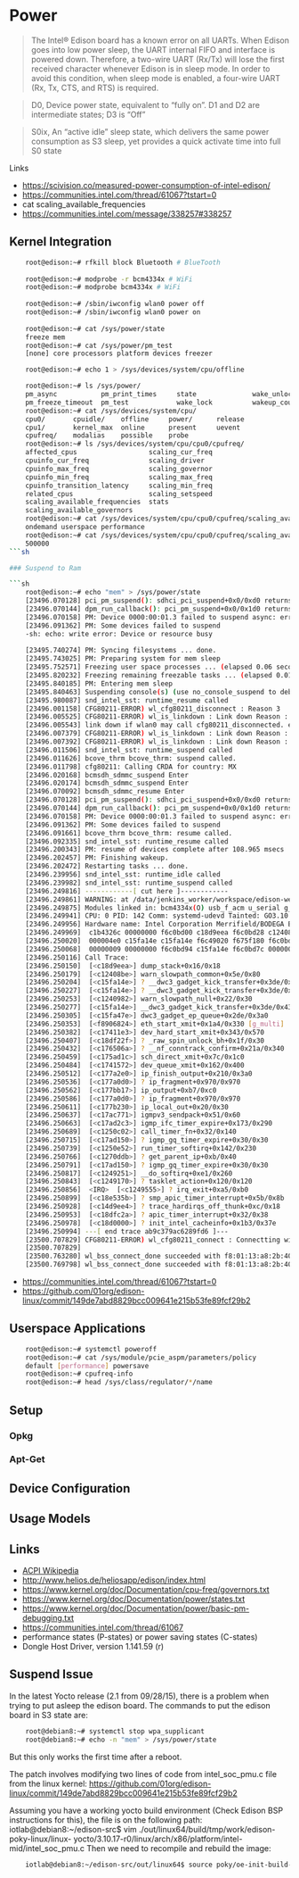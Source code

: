 Power
==

> The Intel® Edison board has a known error on all UARTs. When Edison goes into low power sleep, the UART internal FIFO and interface is powered down. Therefore, a two-wire UART (Rx/Tx) will lose the first received character whenever Edison is in sleep mode. In order to avoid this condition, when sleep mode is enabled, a four-wire UART (Rx, Tx, CTS, and RTS) is required.

> D0, Device power state, equivalent to “fully on”. D1 and D2 are intermediate states; D3 is “Off”

> S0ix, An “active idle” sleep state, which delivers the same power consumption as S3 sleep, yet provides a quick activate time into full S0 state

Links

- https://scivision.co/measured-power-consumption-of-intel-edison/
- https://communities.intel.com/thread/61067?tstart=0
- cat scaling_available_frequencies
- https://communities.intel.com/message/338257#338257


## Kernel Integration

```sh
    root@edison:~# rfkill block Bluetooth # BlueTooth
    
    root@edison:~# modprobe -r bcm4334x # WiFi
    root@edison:~# modprobe bcm4334x # WiFi
    
    root@edison:~# /sbin/iwconfig wlan0 power off
    root@edison:~# /sbin/iwconfig wlan0 power on 
    
    root@edison:~# cat /sys/power/state 
    freeze mem
    root@edison:~# cat /sys/power/pm_test
    [none] core processors platform devices freezer

    root@edison:~# echo 1 > /sys/devices/system/cpu/offline 

    root@edison:~# ls /sys/power/
    pm_async           pm_print_times     state              wake_unlock
    pm_freeze_timeout  pm_test            wake_lock          wakeup_count
    root@edison:~# cat /sys/devices/system/cpu/     
    cpu0/       cpuidle/    offline     power/      release     
    cpu1/       kernel_max  online      present     uevent      
    cpufreq/    modalias    possible    probe
    root@edison:~# ls /sys/devices/system/cpu/cpu0/cpufreq/                         
    affected_cpus                  scaling_cur_freq
    cpuinfo_cur_freq               scaling_driver
    cpuinfo_max_freq               scaling_governor
    cpuinfo_min_freq               scaling_max_freq
    cpuinfo_transition_latency     scaling_min_freq
    related_cpus                   scaling_setspeed
    scaling_available_frequencies  stats
    scaling_available_governors
    root@edison:~# cat /sys/devices/system/cpu/cpu0/cpufreq/scaling_available_governors
    ondemand userspace performance
    root@edison:~# cat /sys/devices/system/cpu/cpu0/cpufreq/scaling_available_frequencies
    500000
```sh

### Suspend to Ram

```sh
    root@edison:~# echo "mem" > /sys/power/state
    [23496.070128] pci_pm_suspend(): sdhci_pci_suspend+0x0/0xd0 returns -16
    [23496.070144] dpm_run_callback(): pci_pm_suspend+0x0/0x1d0 returns -16
    [23496.070158] PM: Device 0000:00:01.3 failed to suspend async: error -16
    [23496.091362] PM: Some devices failed to suspend
    -sh: echo: write error: Device or resource busy
    
    [23495.740274] PM: Syncing filesystems ... done.
    [23495.743025] PM: Preparing system for mem sleep
    [23495.752571] Freezing user space processes ... (elapsed 0.06 seconds) done.
    [23495.820232] Freezing remaining freezable tasks ... (elapsed 0.01 seconds) done.
    [23495.840185] PM: Entering mem sleep
    [23495.840463] Suspending console(s) (use no_console_suspend to debug)
    [23495.980087] snd_intel_sst: runtime_resume called
    [23496.001158] CFG80211-ERROR) wl_cfg80211_disconnect : Reason 3
    [23496.005525] CFG80211-ERROR) wl_is_linkdown : Link down Reason : WLC_E_LINK
    [23496.005543] link down if wlan0 may call cfg80211_disconnected. event : 16, reason=2 from     f8:01:13:a8:2b:40
    [23496.007379] CFG80211-ERROR) wl_is_linkdown : Link down Reason : WLC_E_DEAUTH
    [23496.007392] CFG80211-ERROR) wl_is_linkdown : Link down Reason : WLC_E_DEAUTH
    [23496.011506] snd_intel_sst: runtime_suspend called
    [23496.011626] bcove_thrm bcove_thrm: suspend called.
    [23496.011798] cfg80211: Calling CRDA for country: MX
    [23496.020168] bcmsdh_sdmmc_suspend Enter
    [23496.020174] bcmsdh_sdmmc_suspend Enter
    [23496.070092] bcmsdh_sdmmc_resume Enter
    [23496.070128] pci_pm_suspend(): sdhci_pci_suspend+0x0/0xd0 returns -16
    [23496.070144] dpm_run_callback(): pci_pm_suspend+0x0/0x1d0 returns -16
    [23496.070158] PM: Device 0000:00:01.3 failed to suspend async: error -16
    [23496.091362] PM: Some devices failed to suspend
    [23496.091661] bcove_thrm bcove_thrm: resume called.
    [23496.092335] snd_intel_sst: runtime_resume called
    [23496.200343] PM: resume of devices complete after 108.965 msecs
    [23496.202457] PM: Finishing wakeup.
    [23496.202472] Restarting tasks ... done.
    [23496.239956] snd_intel_sst: runtime_idle called
    [23496.239982] snd_intel_sst: runtime_suspend called
    [23496.249816] ------------[ cut here ]------------
    [23496.249861] WARNING: at /data/jenkins_worker/workspace/edison-weekly/linux-kernel/drivers/usb/dwc3/gadget.c:1248 __dwc)
    [23496.249875] Modules linked in: bcm4334x(O) usb_f_acm u_serial g_multilibcomposite bcm_bt_lpm [last unloaded: bcm4334x]
    [23496.249941] CPU: 0 PID: 142 Comm: systemd-udevd Tainted: GO3.10.17-poky-edison+ #1
    [23496.249956] Hardware name: Intel Corporation Merrifield/BODEGA BAY, BIOS 5422015.01.21:18.19.48
    [23496.249969]  c1b4326c 00000000 f6c0bd00 c18d9eea f6c0bd28 c12408be c1ae1657c1b4326c
    [23496.250020]  000004e0 c15fa14e c15fa14e f6c49020 f675f180 f6c0bd88 f6c0bd38c1240982
    [23496.250068]  00000009 00000000 f6c0bd94 c15fa14e f6c0bd7c 00000000 0000003635dac802
    [23496.250116] Call Trace:
    [23496.250150]  [<c18d9eea>] dump_stack+0x16/0x18
    [23496.250179]  [<c12408be>] warn_slowpath_common+0x5e/0x80
    [23496.250204]  [<c15fa14e>] ? __dwc3_gadget_kick_transfer+0x3de/0x430
    [23496.250227]  [<c15fa14e>] ? __dwc3_gadget_kick_transfer+0x3de/0x430
    [23496.250253]  [<c1240982>] warn_slowpath_null+0x22/0x30
    [23496.250277]  [<c15fa14e>] __dwc3_gadget_kick_transfer+0x3de/0x430
    [23496.250305]  [<c15fa47e>] dwc3_gadget_ep_queue+0x2de/0x3a0
    [23496.250353]  [<f8906824>] eth_start_xmit+0x1a4/0x330 [g_multi]
    [23496.250382]  [<c17411e3>] dev_hard_start_xmit+0x343/0x570
    [23496.250407]  [<c18df22f>] ? _raw_spin_unlock_bh+0x1f/0x30
    [23496.250432]  [<c176506a>] ? __nf_conntrack_confirm+0x21a/0x340
    [23496.250459]  [<c175ad1c>] sch_direct_xmit+0x7c/0x1c0
    [23496.250484]  [<c1741572>] dev_queue_xmit+0x162/0x400
    [23496.250512]  [<c177a2e0>] ip_finish_output+0x210/0x3a0
    [23496.250536]  [<c177a0d0>] ? ip_fragment+0x970/0x970
    [23496.250562]  [<c177bb17>] ip_output+0xb7/0xc0
    [23496.250586]  [<c177a0d0>] ? ip_fragment+0x970/0x970
    [23496.250611]  [<c177b230>] ip_local_out+0x20/0x30
    [23496.250637]  [<c17ac771>] igmpv3_sendpack+0x51/0x60
    [23496.250663]  [<c17ad2c3>] igmp_ifc_timer_expire+0x173/0x290
    [23496.250689]  [<c1250c02>] call_timer_fn+0x32/0x140
    [23496.250715]  [<c17ad150>] ? igmp_gq_timer_expire+0x30/0x30
    [23496.250739]  [<c1250e52>] run_timer_softirq+0x142/0x230
    [23496.250766]  [<c1270ddb>] ? get_parent_ip+0xb/0x40
    [23496.250791]  [<c17ad150>] ? igmp_gq_timer_expire+0x30/0x30
    [23496.250817]  [<c1249251>] __do_softirq+0xe1/0x260
    [23496.250843]  [<c1249170>] ? tasklet_action+0x120/0x120
    [23496.250856]  <IRQ>  [<c1249555>] ? irq_exit+0xa5/0xb0
    [23496.250899]  [<c18e535b>] ? smp_apic_timer_interrupt+0x5b/0x8b
    [23496.250928]  [<c14d9ee4>] ? trace_hardirqs_off_thunk+0xc/0x18
    [23496.250953]  [<c18dfc2a>] ? apic_timer_interrupt+0x32/0x38
    [23496.250978]  [<c18d0000>] ? init_intel_cacheinfo+0x1b3/0x37e
    [23496.250994] ---[ end trace ab9c379ac6289fd6 ]---
    [23500.707829] CFG80211-ERROR) wl_cfg80211_connect : Connectting withf8:01:13:a8:2b:40 channel (1) ssid "INFINITUMfjph", )
    [23500.707829] 
    [23500.763280] wl_bss_connect_done succeeded with f8:01:13:a8:2b:40
    [23500.769798] wl_bss_connect_done succeeded with f8:01:13:a8:2b:40
```

- https://communities.intel.com/thread/61067?tstart=0
- https://github.com/01org/edison-linux/commit/149de7abd8829bcc009641e215b53fe89fcf29b2

## Userspace Applications

```sh
    root@edison:~# systemctl poweroff
    root@edison:~# cat /sys/module/pcie_aspm/parameters/policy
    default [performance] powersave 
    root@edison:~# cpufreq-info
    root@edison:~# head /sys/class/regulator/*/name
```

## Setup
### Opkg
### Apt-Get
## Device Configuration
## Usage Models
## Links

- [ACPI Wikipedia](https://en.wikipedia.org/wiki/Advanced_Configuration_and_Power_Interface)
- http://www.helios.de/heliosapp/edison/index.html
- https://www.kernel.org/doc/Documentation/cpu-freq/governors.txt
- https://www.kernel.org/doc/Documentation/power/states.txt
- https://www.kernel.org/doc/Documentation/power/basic-pm-debugging.txt
- https://communities.intel.com/thread/61067
- performance states (P-states) or power saving states (C-states)
- Dongle Host Driver, version 1.141.59 (r)

## Suspend Issue

In the latest Yocto release (2.1 from 09/28/15), there is a problem when trying to put asleep the edison board. The commands to put the edison board in S3 state are:

```sh
    root@debian8:~# systemctl stop wpa_supplicant
    root@debian8:~# echo -n "mem" > /sys/power/state
```

But this only works the first time after a reboot.

The patch involves modifying two lines of code from intel_soc_pmu.c file from the linux kernel: https://github.com/01org/edison-linux/commit/149de7abd8829bcc009641e215b53fe89fcf29b2


Assuming you have a working yocto build environment (Check Edison BSP instructions for this), the file is on the following path:
iotlab@debian8:~/edison-src$ vim ./out/linux64/build/tmp/work/edison-poky-linux/linux- yocto/3.10.17-r0/linux/arch/x86/platform/intel-mid/intel_soc_pmu.c
Then we need to recompile and rebuild the image:

```sh
    iotlab@debian8:~/edison-src/out/linux64$ source poky/oe-init-build-env iotlab@debian8:~/edison-src/out/linux64/build$ bitbake linux-yocto -f -c compile iotlab@debian8:~/edison-src/out/linux64/build$ bitbake edison-image iotlab@debian8:~/edison-src/out/linux64/build$ cd ~/edison-src/meta-intel-edison/utils/flash iotlab@debian8:~/edison-src/meta-intel-edison/utils/flash$ ./postBuild.sh
```
